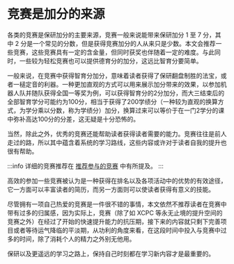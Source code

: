 # 竞赛是加分的来源

各类的竞赛是保研加分的主要来源，竞赛一般来说能带来保研加分 1 至 7 分，其中 2 分是一个常见的分数，但是获得竞赛加分的人从来只是少数。本文会推荐一些竞赛，这些竞赛具有一定的含金量，但同时获奖也伴随着一定的难度。与此同时，一些较为轻松竞赛也可以提供德育分的加分，这远比智育分要简单。

一般来说，在竞赛中获得智育分加分，意味着读者获得了保研翻盘制胜的法宝，或者一槌定音的利器。一种更加直观的方式可以用来展示加分带来的效果，以参加机器人队并随队获得全国一等奖为例，可以获得智育分的2分加分，而大三结束后的全部智育学分可能约为100分，相当于获得了200学绩分（一种较为直观的换算方式，为学分乘以分数，称为学绩分）加分，换算过来可以等价于在一门2学分的课中弥补高达100分的分差，这无疑是十分恐怖的。

当然，除此之外，优秀的竞赛还能帮助读者获得读者需要的能力。竞赛往往是前人走过的路，所以其中蕴含着系统的学习路线，这些内容或许对于读者自我的提升也很有帮助。

:::info
详细的竞赛推荐在 [推荐参与的竞赛](../研学篇/竞赛与科研/推荐参与的竞赛.md) 中有所提及。
:::

高效的参加一些竞赛被认为是一种获得在排名以及各项活动中的优势的有效途径，它一方面可以丰富读者的简历，而另一方面则可以使读者获得有意义的技能。

尽管拥有一项自己热爱的竞赛是一件很不错的事情，本文依然不推荐读者在竞赛中带有过多的归属感，因为实际上，竞赛（除了如 XCPC 等永无止境的提升空间的竞赛之外）在经过了开始的快速提升能力的抗压期，接下来的内容就只剩下完善项目或者等待运气降临的平淡期，从功利的角度来看，在这段时间中投入与竞赛中过多的时间，除了消耗个人的精力之外别无他用。

保研以及更遥远的学习之路上，保持自己时刻都在学习新内容才是最重要的。
